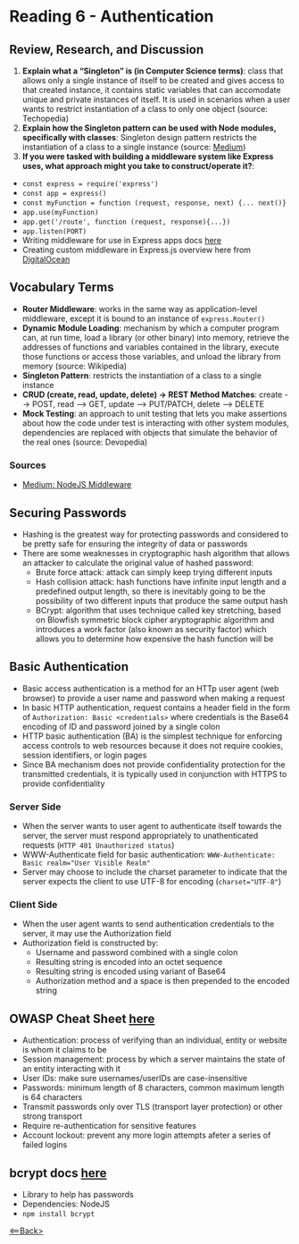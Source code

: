 # Reading 6 - Authentication

## Review, Research, and Discussion

1. **Explain what a “Singleton” is (in Computer Science terms)**: class that allows only a single instance of itself to be created and gives access to that created instance, it contains static variables that can accomodate unique and private instances of itself. It is used in scenarios when a user wants to restrict instantiation of a class to only one object (source: Techopedia)
1. **Explain how the Singleton pattern can be used with Node modules, specifically with classes**: Singleton design pattern restricts the instantiation of a class to a single instance (source: [Medium](https://medium.com/better-programming/what-is-a-singleton-2dc38ca08e92))
1. **If you were tasked with building a middleware system like Express uses, what approach might you take to construct/operate it?**:
- ```const express = require('express')```
- ```const app = express()```
- ```const myFunction = function (request, response, next) {... next()}```
- ```app.use(myFunction)```
- ```app.get('/route', function (request, response){...})```
- ```app.listen(PORT)```
- Writing middleware for use in Express apps docs [here](https://expressjs.com/en/guide/writing-middleware.html)
- Creating custom middleware in Express.js overview here from [DigitalOcean](https://www.digitalocean.com/community/tutorials/nodejs-creating-your-own-express-middleware)

## Vocabulary Terms
- **Router Middleware**: works in the same way as application-level middleware, except it is bound to an instance of ```express.Router()```
- **Dynamic Module Loading**: mechanism by which a computer program can, at run time, load a library (or other binary) into memory, retrieve the addresses of functions and variables contained in the library, execute those functions or access those variables, and unload the library from memory (source: Wikipedia)
- **Singleton Pattern**: restricts the instantiation of a class to a single instance
- **CRUD (create, read, update, delete) -> REST Method Matches**: create --> POST, read --> GET, update --> PUT/PATCH, delete --> DELETE
- **Mock Testing**: an approach to unit testing that lets you make assertions about how the code under test is interacting with other system modules, dependencies are replaced with objects that simulate the behavior of the real ones (source: Devopedia)

### Sources
- [Medium: NodeJS Middleware](https://medium.com/@selvaganesh93/how-node-js-middleware-works-d8e02a936113)

## Securing Passwords
- Hashing is the greatest way for protecting passwords and considered to be pretty safe for ensuring the integrity of data or passwords
- There are some weaknesses in cryptographic hash algorithm that allows an attacker to calculate the original value of hashed password:
  - Brute force attack: attack can simply keep trying different inputs
  - Hash collision attack: hash functions have infinite input length and a predefined output length, so there is inevitably going to be the possibility of two different inputs that produce the same output hash
  - BCrypt: algorithm that uses technique called key stretching, based on Blowfish symmetric block cipher aryptographic algorithm and introduces a work factor (also known as security factor) which allows you to determine how expensive the hash function will be

## Basic Authentication
- Basic access authentication is a method for an HTTp user agent (web browser) to provide a user name and password when making a request
- In basic HTTP authentication, request contains a header field in the form of ```Authorization: Basic <credentials>``` where credentials is the Base64 encoding of ID and password joined by a single colon
- HTTP basic authentication (BA) is the simplest technique for enforcing access controls to web resources because it does not require cookies, session identifiers, or login pages
- Since BA mechanism does not provide confidentiality protection for the transmitted credentials, it is typically used in conjunction with HTTPS to provide confidentiality

### Server Side
- When the server wants to user agent to authenticate itself towards the server, the server must respond appropriately to unathenticated requests (```HTTP 401 Unauthorized status```)
- WWW-Authenticate field for basic authentication: ```WWW-Authenticate: Basic realm="User Visible Realm"```
- Server may choose to include the charset parameter to indicate that the server expects the client to use UTF-8 for encoding (```charset="UTF-8"```)

### Client Side
- When the user agent wants to send authentication credentials to the server, it may use the Authorization field
- Authorization field is constructed by:
  - Username and password combined with a single colon
  - Resulting string is encoded into an octet sequence
  - Resulting string is encoded using variant of Base64
  - Authorization method and a space is then prepended to the encoded string

## OWASP Cheat Sheet [here](https://cheatsheetseries.owasp.org/cheatsheets/Authentication_Cheat_Sheet.html)
- Authentication: process of verifying than an individual, entity or website is whom it claims to be
- Session management: process by which a server maintains the state of an entity interacting with it
- User IDs: make sure usernames/userIDs are case-insensitive
- Passwords: minimum length of 8 characters, common maximum length is 64 characters
- Transmit passwords only over TLS (transport layer protection) or other strong transport
- Require re-authentication for sensitive features
- Account lockout: prevent any more login attempts afeter a series of failed logins

## bcrypt docs [here](https://www.npmjs.com/package/bcrypt)
- Library to help has passwords
- Dependencies: NodeJS
- ```npm install bcrypt```

[<==Back>](../README.md)
